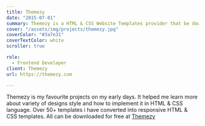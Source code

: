 ```yaml
---
title: Themezy
date: "2015-07-01"
summary: Themezy is a HTML & CSS Website Templates provider that be downloaded for free
cover: "/assets/img/projects/themezy.jpg"
coverColor: "#3a7e31"
coverTextColor: white
scroller: true

role:
  - Frontend Developer
client: Themezy
url: https://themezy.com

---
```


Themezy is my favourite projects on my early days. It helped me learn more about variety of designs style and how to implement it in HTML & CSS language. Over 50+ templates i have converted into responsive HTML & CSS templates. All can be downloaded for free at [Themezy](https://themezy.com)

<Gallery folder="gallery-themezy" :images="[{ filename: 'image1.jpg', w: 1600, h: 4899 },{ filename: 'image2.jpg', w: 1600, h: 4128 },{ filename: 'image3.jpg', w: 1600, h: 2708 },{ filename: 'image4.jpg', w: 1600, h: 4166 },{ filename: 'image5.jpg', w: 1600, h: 2502 },{ filename: 'image6.jpg', w: 1600, h: 1201 },{ filename: 'image7.jpg', w: 1600, h: 1628 },{ filename: 'image8.jpg', w: 1600, h: 2368 },{ filename: 'image9.jpg', w: 1600, h: 1608 },{ filename: 'image10.jpg', w: 1600, h: 1477 },{ filename: 'image11.jpg', w: 1600, h: 2036 },{ filename: 'image12.jpg', w: 1600, h: 1923 },{ filename: 'image13.jpg', w: 1600, h: 1775 },{ filename: 'image14.jpg', w: 1600, h: 2668 },{ filename: 'image15.jpg', w: 1600, h: 1852 },{ filename: 'image16.jpg', w: 1600, h: 1944 },{ filename: 'image17.jpg', w: 1600, h: 1276 },{ filename: 'image18.jpg', w: 1600, h: 1168 },{ filename: 'image19.jpg', w: 1600, h: 900 },{ filename: 'image20.jpg', w: 1600, h: 1476 },{ filename: 'image21.jpg', w: 1600, h: 2495 },{ filename: 'image22.jpg', w: 1600, h: 4053 },{ filename: 'image23.jpg', w: 1600, h: 2653 },{ filename: 'image24.jpg', w: 1600, h: 4141 },{ filename: 'image25.jpg', w: 1600, h: 1404 },{ filename: 'image26.jpg', w: 1600, h: 1125 },{ filename: 'image27.jpg', w: 1600, h: 1476 },{ filename: 'image28.jpg', w: 1600, h: 2901 },{ filename: 'image29.jpg', w: 1600, h: 2995 },{ filename: 'image30.jpg', w: 1600, h: 2797 },{ filename: 'image31.jpg', w: 1600, h: 1836 },{ filename: 'image32.jpg', w: 1600, h: 3088 },{ filename: 'image33.jpg', w: 1600, h: 2387 },{ filename: 'image34.jpg', w: 1600, h: 1782 }]" />